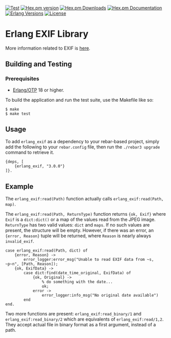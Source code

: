 [![Test][gh badge]][gh]
[![Hex.pm version][hexpm version]][hexpm]
[![Hex.pm Downloads][hexpm downloads]][hexpm]
[![Hex.pm Documentation][hexdocs documentation]][hexdocs]
[![Erlang Versions][erlang version badge]][gh]
[![License][license]](https://opensource.org/licenses/BSD-3-Clause)

# Erlang EXIF Library

More information related to EXIF is [here](https://exifdata.com/).

## Building and Testing

### Prerequisites

* [Erlang/OTP](http://www.erlang.org) 18 or higher.

To build the application and run the test suite, use the Makefile like so:

```
$ make
$ make test
```

## Usage

To add `erlang_exif` as a dependency to your rebar-based project, simply add the following to your 
`rebar.config` file, then run the `./rebar3 upgrade` command to retrieve it.

```
{deps, [
    {erlang_exif, "3.0.0"}
]}.
```

## Example

The `erlang_exif:read(Path)` function actually calls `erlang_exif:read(Path, map)`.

The `erlang_exif:read(Path, ReturnType)` function returns `{ok, Exif}` where `Exif` is a `dict:dict()` or a map
of the values read from the JPEG image. `ReturnType` has two valid values: `dict` and `maps`.
If no such values are present, the structure will be empty.
However, if there was an error, an `{error, Reason}` tuple will be returned, where `Reason` is nearly always `invalid_exif`.

```
case erlang_exif:read(Path, dict) of
    {error, Reason} ->
        error_logger:error_msg("Unable to read EXIF data from ~s, ~p~n", [Path, Reason]);
    {ok, ExifData} ->
        case dict:find(date_time_original, ExifData) of
            {ok, Original} ->
                % do something with the date...
                ok;
            error ->
                error_logger:info_msg("No original date available")
        end
end.
```

Two more functions are present: `erlang_exif:read_binary/1` and `erlang_exif:read_binary/2` which are
equivalents of `erlang_exif:read/1,2`.
They accept actual file in binary format as a first argument, instead of a path.

<!-- Badges -->
[hexpm]: https://hex.pm/packages/erlang_exif
[hexpm version]: https://img.shields.io/hexpm/v/erlang_exif.svg?style=flat-curcle "Hex version"
[hexpm downloads]: https://img.shields.io/hexpm/dt/erlang_exif.svg?style=flat-curcle
[hexdocs documentation]: https://img.shields.io/badge/hex-docs-purple.svg?style=flat-curcle
[hexdocs]: https://hexdocs.pm/erlang_exif
[gh]: https://github.com/zotonic/cowmachine/actions/workflows/test.yaml
[gh badge]: https://img.shields.io/github/workflow/status/erlangpack/erlang_exif/Test?style=flat-curcle
[erlang version badge]: https://img.shields.io/badge/Supported%20Erlang%2FOTP-22.0%20to%2024.0-blue.svg?style=flat-curcle
[license]: https://img.shields.io/badge/License-BSD_3_Clause-blue.svg?logo=bsd&logoColor=red "BSD-3-Clause"